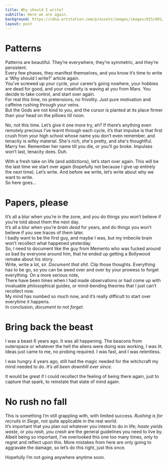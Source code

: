 ```yaml
---
title: Why should I write?
subtitle: Here we are again.
background: https://cdna.artstation.com/p/assets/images/images/015/601/246/large/stephen-cornu-ecrivain-final-x.jpg
layout: post
---
```


# Patterns
Patterns are beautiful. They’re everywhere, they’re symmetric, and they’re persistent.
<br>
Every few phases, they manifest themselves, and you know it’s time to write a ‘Why should I write?’ article again.
<br>
You’ve screwed up your cycle, your career’s going nowhere, your hobbies are dead for good, and your creativity is waving at you from 
Mars. You decide to take control, and start over again.
<br>For real this time, no pretensions, no frivolity. Just pure motivation and caffeine rushing through your veins.<br>
But the Gods are not kind to you, and the cursor is planted at its place firmer than your head on the pillows till noon.

No, not this time. Let’s give it one more try, eh? If there’s anything even remotely precious I’ve learnt through each cycle, it’s that impulse is that first crush from your high school whose name you don’t even remember, and tenacity is wifey material. She's rich, she's pretty, and she's thoughtful. Marry her. Remember her name till you die, or you’ll go broke. Impulses won’t last, tenacity does. Duh.

With a fresh take on life (and addictions), let’s start over again. This will be the last time we start over again (hopefully not because I give up entirely the next time).
Let’s write. And before we write, let’s write about why we want to write.
<br>So here goes…

# Papers, please
It’s all a blur when you’re in the zone, and you do things you won’t believe if you’re told about them the next day.<br>
It’s all a blur when you’re *brain dead* for years, and do things you won’t believe if you see traces of them later.<br>
I badly want to be the first guy, and maybe I was, but my imbecile brain won’t recollect what happened yesterday.<br>
So, I need to document like the guy from Memento who was fucked around so bad by everyone around him, that he ended up getting a Bollywood remake about his story.<br>
Write, write a lot, sir. *Document that shit*. Clip those thoughts. Everything has to be go, so you can be awed over and over by your prowess to forget everything. 
On a more serious note, <br>
There have been times when I had made observations or had come up with invaluable philosophical guides, or mind-bending theories that I just can’t recollect now. <br>My mind has numbed so much now, and it’s really difficult to start over everytime it happens.
<br>In conclusion, *document to not forget*.

# Bring back the beast
I was a beast 6 years ago. It was all happening. The beacons from outerspace or whatever the hell the aliens were doing was working, I was lit. <br>Ideas just came to me, no probing required. 
I was fast, and I was relentless.

I was hungry 4 years ago, still had the magic needed for the witchcraft my mind needed to do.
*It’s all been downhill ever since*.

It would be great if I could recollect the feeling of being there again, just to capture that spark, to reinstate that state of mind again.

# No rush no fall

This is something I’m still grappling with, with limited success.
*Rushing is for recruits in Siege*, not quite applicable in the real world.<br>
It’s important that you plan out whatever you intend to do in life; *haste yields waste*, or *you rash, you crash* are the general guidelines you need to live by.<br>
Albeit being so important, I’ve overlooked this one too many times, only to regret and reflect upon this.
More mistakes from here are only going to aggravate the damage, so let’s do this right, just this once.

Hopefully I’m not going anywhere anytime soon.